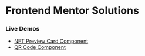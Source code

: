 # Frontend Mentor Solutions

### Live Demos
- [NFT Preview Card Component](https://cf-frontend-mentor.netlify.app/nft-preview-card-component/)
- [QR Code Component](https://cf-frontend-mentor.netlify.app/qr-code-component/)